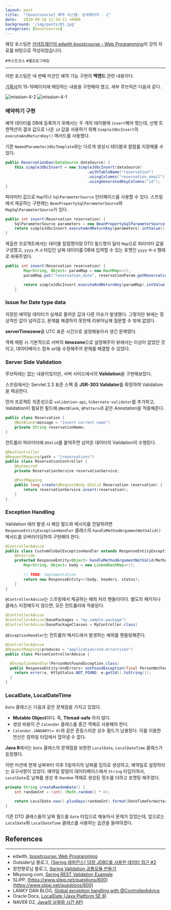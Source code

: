 ```yaml
---
layout: post
title:  "[boostcourse] 예약 시스템: 상세페이지 - 2"
date:   2019-09-10 11:34:11 +0900
background: '/img/posts/01.jpg'
categories: [boostcourse]
---
```


해당 포스팅은 [커넥트재단의 edwith boostcourse - Web Programming](http://www.edwith.org/boostcourse-web)의 강의 자료를 바탕으로 작성되었습니다.

`#부스트코스` `#웹프로그래밍`

---
이번 포스팅은 네 번째 미션인 예약 기능 구현의 **백엔드** 관련 내용이다.

[기획서](https://docs.google.com/presentation/d/1i2IC1yIH5ACFCvCH4EMVv_3Zw2oltRvHK94amyNEKbs/edit#slide=id.p11)의
15-19페이지에 해당하는 내용을 구현해야 했고, 세부 루브릭은 다음과 같다.

![mission-4-2](https://user-images.githubusercontent.com/28993371/64594357-d2907000-d3ea-11e9-8bf1-794aed412531.PNG)
![mission-4-1](https://user-images.githubusercontent.com/28993371/64594358-d2907000-d3ea-11e9-9f1e-bb93ae7519cb.PNG)

### 예약하기 구현
예약 데이터를 DB에 등록하기 위해서는 두 개의 테이블에 `insert`해야 했는데,
선행 트랜잭션의 결과 값으로 나온 `id` 값을 사용하기 위해 `SimpleJdbcInsert`의 `executeAndReturnKey()` 메서드를 사용했다.

기존 `NamedParameterJdbcTemplate`와는 다르게 생성시 테이블과 칼럼를 지정해줄 수 있다.

```java
public ReservationDao(DataSource dataSource) {
    this.simpleJdbcInsert = new SimpleJdbcInsert(dataSource)
                                    .withTableName("reservation")
                                    .usingColumns("reservation_email")
                                    .usingGeneratedKeyColumns("id");
}
```

파라미터 값으로 `Map`이나 `SqlParameterSource` 인터페이스를 사용할 수 있다.
스프링에서 제공하는 구현체는 `BeanPropertySqlParameterSource`와 `MapSqlParameterSource`가 있다.

```java
public int insert(Reservation reservation) {
    SqlParameterSource parameters = new BeanPropertySqlParameterSource(reservation);
    return simpleJdbcInsert.executeAndReturnKey(parameters).intValue();
}
```

제출한 프로젝트에서는 테이블 칼럼명이랑 DTO 필드명이 달라 `Map`으로 파라미터 값을 구성했고,
`yyyy.M.d` 타입인 날짜 데이터를 DB에 입력할 수 있는 포멧인 `yyyy-M-d` 형태로 바꿔주었다.

```java
public int insert(Reservation reservation) {
        Map<String, Object> paramMap = new HashMap<>();
        paramMap.put("reservation_date", reservationParam.getReservationYearMonthDay().replaceAll("\\.", "-"));

        return simpleJdbcInsert.executeAndReturnKey(paramMap).intValue();
    }
```

### Issue for Date type data
저장된 예약일 데이터가 실제로 들어온 값과 다른 이슈가 발생했다.
그렇지만 뷰에는 정상적인 값이 넘어갔고, 문제를 해결하지 못한채 리뷰어님께 질문할 수 밖에 없었다.

**serverTimezone**을 UTC 표준 시간으로 설정해놓아서 생긴 문제였다.

객체 매핑 시 기본적으로 서버의 **timezone**으로 설정해주어 뷰에서는 이상이 없었던 것이고,
데이터베이스 접속 url을 수정해주어 문제를 해결할 수 있었다.

### Server Side Validation
루브릭에는 없는 내용이었지만, 서버 사이드에서의 **Validation**을 구현해보았다.

스프링에서는 Servlet 2.3 표준 스펙 중 **JSR-303 Validator**를 확장하여 Validation을 제공한다.

먼저 프로젝트 의존성으로 `validation-api`, `hibernate-validator`를 추가하고,
Validation이 필요한 필드에 `@NotBlank`, `@Pattern`과 같은 Annotation을 적용해준다.


```java
public class Reservation {
    @NotBlank(message = "insert correct name")
    private String reservationName;
}
```

컨트롤러 파라미터에 `@Valid`를 붙여주면 넘어온 데이터의 Validation이 수행된다.

```java
@RestController
@RequestMapping(path = "/reservations")
public class ReservationController {
    @Autowired
    private ReservationService reservationService;

    @PostMapping
    public long create(@RequestBody @Valid Reservation reservation) {
        return reservationService.insert(reservation);
    }
}
```

### Exception Handling
Validation 에러 발생 시 해당 필드와 메시지를 전달하려면 `ResponseEntityExceptionHandler` 클래스의
`handleMethodArgumentNotValid()` 메서드를 오버라이딩하여 구현해야 한다.

```java
@ControllerAdvice
public class CustomGlobalExceptionHandler extends ResponseEntityExceptionHandler {
    @Override
    protected ResponseEntity<Object> handleMethodArgumentNotValid(MethodArgumentNotValidException ex, HttpHeaders headers, HttpStatus status, WebRequest request) {
        Map<String, Object> body = new LinkedHashMap<>();
        
        // TODO: implementation
        return new ResponseEntity<>(body, headers, status);
    }
}
```

`@ControllerAdvice`는 스프링에서 제공하는 예외 처리 핸들러이다.
별도의 패키지나 클래스 지정해두지 않으면, 모든 컨트롤러에 적용된다.
 
```java
@ControllerAdvice
@ControllerAdvice(basePackages = "my.sample.package")
@ControllerAdvice(basePackageClasses = MyController.class)
```

`@ExceptionHandler`는 컨트롤러 메서드에서 발생하는 예외를 핸들링해준다.

```java
@ControllerAdvice
@RequestMapping(produces = "application/vnd.error+json")
public class PersonControllerAdvice {

  @ExceptionHandler(PersonNotFoundException.class)
  public ResponseEntity<VndErrors> notFoundException(final PersonNotFoundException e) {
    return error(e, HttpStatus.NOT_FOUND, e.getId().toString());
  }
}
```

### LocalDate, LocalDateTime
`Date` 클래스는 다음과 같은 문제점을 가지고 있었다.
- **Mutable Object**이다. 즉, **Thread-safe** 하지 않다.
- 생성 비용이 큰 `Calendar` 클래스를 중간 객체로 사용해야 한다.
- `Calendar.JANUARY(= 0)`와 같은 혼동스러운 상수 필드가 남용된다.
이를 이용한 연산은 컴파일 타임에서 잡아낼 수 없다.

**Java 8**에서는 `Date` 클래스의 문제점을 보완한 `LocalDate`, `LocalDateTime` 클래스가 등장했다.

이번 미션에 현재 날짜부터 이후 5일까지의 날짜를 임의로 생성하고, 예약일로 설정하라는 요구사항이 있었다.
예약일 칼럼이 데이터베이스에서 `String` 타입이여서, `LocalDate`로 날짜를 생성 후 `Random` 객체로 생성된 정수를 더하고 포맷팅 해주었다. 

```java
private String createRandomDate() {
    int randomInt = (int) (Math.random() * 6);

    return LocalDate.now().plusDays(randomInt).format(DateTimeFormatter.ofPattern("yyyy.MM.dd"));
}
```

기존 DTO 클래스들의 날짜 필드를 `Date` 타입으로 해놓아서 문제가 있었는데,
앞으로는 `LocalDate`와 `LocalDateTime` 클래스를 사용하는 습관을 들여야겠다.

## References
---
- edwith, [boostcourse: Web Programming](http://www.edwith.org/boostcourse-web)
- Outsider님 블로그, [[Spring 레퍼런스] 13장 JDBC를 사용한 데이터 접근 #2](https://blog.outsider.ne.kr/883)
- 창천향로님 블로그, [Spring Validation 공통모듈 만들기](https://jojoldu.tistory.com/129)
- Mkyoung.com, [Spring REST Validation Example](https://www.mkyong.com/spring-boot/spring-rest-validation-example/)
- SLiPP, [https://www.slipp.net/questions/600](https://www.slipp.net/questions/600)
- LANKY DAN BLOG, [Global exception handling with @ControllerAdvice](https://lankydan.dev/2017/09/12/global-exception-handling-with-controlleradvice)
- Oracle Docs, [LocalDate (Java Platform SE 8)](https://docs.oracle.com/javase/8/docs/api/?java/time/LocalDate.html)
- NAVER D2, [Java의 날짜와 시간 API](https://d2.naver.com/helloworld/645609)